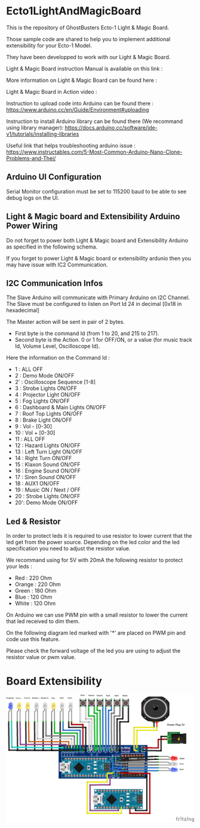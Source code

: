 # Ecto1LightAndMagicBoard

This is the repository of GhostBusters Ecto-1 Light & Magic Board.

Those sample code are shared to help you to implement additional extensibility for your Ecto-1 Model.

They have been developped to work with our Light & Magic Board.

Light & Magic Board instruction Manual is available on this link : 

More information on Light & Magic Board can be found here : 

Light & Magic Board in Action video : 

Instruction to upload code into Arduino can be found there : https://www.arduino.cc/en/Guide/Environment#uploading

Instruction to install Arduino library can be found there (We recommand using library manager): https://docs.arduino.cc/software/ide-v1/tutorials/installing-libraries

Useful link that helps troubleshooting arduino issue : https://www.instructables.com/5-Most-Common-Arduino-Nano-Clone-Problems-and-Thei/

## Arduino UI Configuration
Serial Monitor configuration must be set to 115200 baud to be able to see debug logs on the UI.

## Light & Magic board and Extensibility Arduino Power Wiring
Do not forget to power both Light & Magic board and Extensibility Arduino as specified in the following schema.

If you forget to power Light & Magic board or extensibility ardunio then you may have issue with IC2 Communication.

## I2C Communication Infos

The Slave Arduino will communicate with Primary Arduino on I2C Channel.
The Slave must be configured to listen on Port Id 24 in decimal [0x18 in hexadecimal]

The Master action will be sent in pair of 2 bytes. 
- First byte is the command Id (from 1 to 20, and 215 to 217).
- Second byte is the Action. 0 or 1 for OFF/ON, or a value (for music track Id, Volume Level, Oscilloscope Id).


Here the information on the Command Id :
 - 1  : ALL OFF
 - 2  : Demo Mode ON/OFF
 - 2' : Oscilloscope Sequence [1-8]
 - 3  : Strobe Lights ON/OFF
 - 4  : Projector Light ON/OFF
 - 5  : Fog Lights ON/OFF
 - 6  : Dashboard & Main Lights ON/OFF
 - 7  : Roof Top Lights ON/OFF
 - 8  : Brake Light ON/OFF 
 - 9  : Vol - [0-30]
 - 10 : Vol + [0-30]
 - 11 : ALL OFF
 - 12 : Hazard Lights ON/OFF
 - 13 : Left Turn Light ON/OFF
 - 14 : Right Turn ON/OFF
 - 15 : Klaxon Sound ON/OFF
 - 16 : Engine Sound ON/OFF
 - 17 : Siren Sound ON/OFF
 - 18 : AUX1 ON/OFF
 - 19 : Music ON / Next / OFF
 - 20 : Strobe Lights ON/OFF
 - 20': Demo Mode ON/OFF

## Led & Resistor
In order to protect leds it is required to use resistor to lower current that the led get from the power source.
Depending on the led color and the led specification you need to adjust the resistor value.

We recommand using for 5V with 20mA the following resistor to protect your leds :
- Red : 220 Ohm
- Orange : 220 Ohm
- Green : 180 Ohm
- Blue : 120 Ohm
- White : 120 Ohm

On Arduino we can use PWM pin with a small resistor to lower the current that led received to dim them.

On the following diagram led marked with '*' are placed on PWM pin and code use this feature.

Please check the forward voltage of the led you are using to adjust the resistor value or pwm value.

# Board Extensibility

![Alt text](./LightMagicBoardWiringWithI2C_bb.png?raw=true "Ecto-1 Light and Magic Board Extensibility Wiring")
